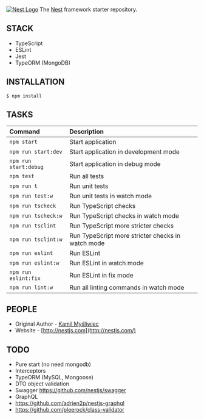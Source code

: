 [![Nest Logo](http://kamilmysliwiec.com/public/nest-logo.png)](http://nestjs.com/)
The [Nest](https://github.com/unlight/nest-typescript-starter) framework starter repository. 

STACK
---
* TypeScript
* ESLint
* Jest
* TypeORM (MongoDB)

INSTALLATION
---
```
$ npm install
```

TASKS
---
| Command                | Description                                       |
|:-----------------------|:--------------------------------------------------|
| `npm start`            | Start application                                 |
| `npm run start:dev`    | Start application in development mode             |
| `npm run start:debug`  | Start application in debug mode                   |
| `npm test`             | Run all tests                                     |
| `npm run t`            | Run unit tests                                    |
| `npm run test:w`       | Run unit tests in watch mode                      |
| `npm run tscheck`      | Run TypeScript checks                             |
| `npm run tscheck:w`    | Run TypeScript checks in watch mode               |
| `npm run tsclint`      | Run TypeScript more stricter checks               |
| `npm run tsclint:w`    | Run TypeScript more stricter checks in watch mode |
| `npm run eslint`       | Run ESLint                                        |
| `npm run eslint:w`     | Run ESLint in watch mode                          |
| `npm run eslint:fix`   | Run ESLint in fix mode                            |
| `npm run lint:w`       | Run all linting commands in watch mode            |

PEOPLE
---
- Original Author - [Kamil Myśliwiec](http://kamilmysliwiec.com)
- Website - [http://nestjs.com](http://nestjs.com/)

TODO
---
* Pure start (no need mongodb)
* Interceptors
* TypeORM (MySQL, Mongoose)
* DTO object validation
* Swagger https://github.com/nestjs/swagger
* GraphQL
* https://github.com/adrien2p/nestjs-graphql
* https://github.com/pleerock/class-validator
